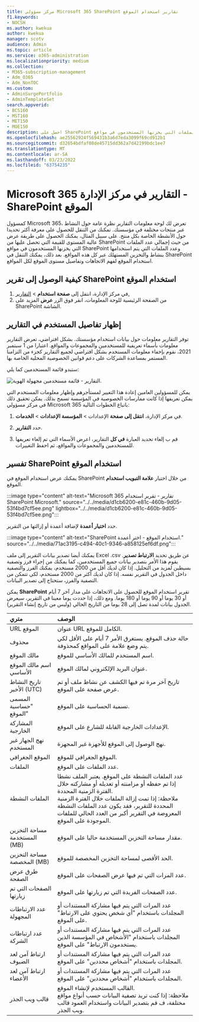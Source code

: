 ```yaml
---
title: مركز مسؤولي Microsoft 365 SharePoint تقارير استخدام الموقع
f1.keywords:
- NOCSH
ms.author: kwekua
author: kwekua
manager: scotv
audience: Admin
ms.topic: article
ms.service: o365-administration
ms.localizationpriority: medium
ms.collection:
- M365-subscription-management
- Adm_O365
- Adm_NonTOC
ms.custom:
- AdminSurgePortfolio
- AdminTemplateSet
search.appverid:
- BCS160
- MST160
- MET150
- MOE150
description: احصل على SharePoint استخدام الموقع لمعرفة عدد الملفات التي يخزنها المستخدمون في مواقع SharePoint، وكم عدد الملفات المستخدمة بشكل نشط، وإجمالي مساحة التخزين المستهلكة.
ms.openlocfilehash: ae25562924f569431b3a6d7eda3099f69cd912b1
ms.sourcegitcommit: d32654bdfaf08de45715dd362a7d42199bdc1ee7
ms.translationtype: MT
ms.contentlocale: ar-SA
ms.lasthandoff: 03/23/2022
ms.locfileid: "63754235"
---
```

# <a name="microsoft-365-reports-in-the-admin-center---sharepoint-site-usage"></a>Microsoft 365 التقارير في مركز الإدارة - SharePoint الموقع

كمسؤول Microsoft 365، تعرض لك لوحة معلومات التقارير نظرة عامة حول النشاط عبر منتجات مختلفة في مؤسستك. تمكنك من التنقل للحصول على معرفة أكثر تحديدا حول الأنشطة الخاصة بكل منتج. على سبيل المثال، يمكنك الحصول على طريقة عرض عالية المستوى للقيمة التي تحصل عليها من SharePoint من حيث إجمالي عدد الملفات التي يخزنها المستخدمون في مواقع SharePoint وعدد الملفات التي يتم استخدامها بنشاط والتخزين المستهلك عبر كل هذه المواقع. بعد ذلك، يمكنك التنقل في SharePoint استخدام الموقع لفهم الاتجاهات وتفاصيل مستوى الموقع لكل المواقع. 

## <a name="how-to-get-to-the-sharepoint-site-usage-report"></a>كيفية الوصول إلى تقرير SharePoint استخدام الموقع

1. في مركز الإدارة، انتقل إلى **صفحة استخدام** \> <a href="https://go.microsoft.com/fwlink/p/?linkid=2074756" target="_blank">التقارير.</a> 
2. من الصفحة الرئيسية للوحة المعلومات، انقر فوق الزر **عرض** المزيد على SharePoint الشاشة.

## <a name="show-user-details-in-the-reports"></a>إظهار تفاصيل المستخدم في التقارير

توفر التقارير معلومات حول بيانات استخدام مؤسستك. بشكل افتراضي، تعرض التقارير معلومات بأسماء تعريفية للمستخدمين والمجموعات والمواقع. اعتبارا من 1 سبتمبر 2021، نقوم بإخفاء معلومات المستخدم بشكل افتراضي لجميع التقارير كجزء من التزامنا المستمر بمساعدة الشركات على دعم قوانين الخصوصية المحلية الخاصة بها.
  
ستبدو قائمة المستخدمين كما يلي:
  
![التقارير - قائمة مستخدمين مجهولة الهوية.](../../media/2ed99bce-4978-4ee3-9ea2-4a8db26eef02.png)
  
يمكن للمسؤولين العامين إعادة هذا التغيير لمستأجرهم وإظهار معلومات المستخدم التي يمكن تعريفها إذا كانت ممارسات الخصوصية في المؤسسة تسمح بذلك. يمكن تحقيق ذلك في مركز مسؤولي Microsoft 365 باتباع الخطوات التالية:
  
1. في مركز الإدارة، **انتقل إلى صفحة** الإعدادات \> **المؤسسة الإعدادات** \> **الخدمات**.

2. حدد **التقارير**. 
  
3. قم ب إلغاء تحديد العبارة **في كل** التقارير، اعرض الأسماء التي تم إلغاء تعريفها للمستخدمين والمجموعات والمواقع، ثم احفظ التغييرات. 
  
## <a name="interpret-the-sharepoint-site-usage-report"></a>تفسير SharePoint استخدام الموقع

يمكنك عرض استخدام الموقع في SharePoint من خلال اختيار **علامة التبويب استخدام** الموقع.

:::image type="content" alt-text="Microsoft 365 تقارير - تقرير استخدام SharePoint Microsoft." source="../../media/d1cb6200-e81c-460b-9d05-53f4bd7cf5ee.png" lightbox="../../media/d1cb6200-e81c-460b-9d05-53f4bd7cf5ee.png":::

حدد **اختيار أعمدة** لإضافة أعمدة أو إزالتها من التقرير.

:::image type="content" alt-text="SharePoint استخدام الموقع - اختر أعمدة." source="../../media/71ac3195-c494-40c1-9346-a858125ef6df.png":::

يمكنك أيضا تصدير بيانات التقرير إلى ملف Excel .csv عن طريق تحديد **الارتباط تصدير**. يقوم هذا الأمر بتصدير بيانات جميع المستخدمين، كما يمكنك من إجراء فرز وتصفية بسيطين لمزيد من التحليل. إذا كان لديك أقل من 2000 مستخدم، يمكنك الفرز والتصفية داخل الجدول في التقرير نفسه. إذا كان لديك أكثر من 2000 مستخدم، لكي تتمكن من التصفية والفرز، ستحتاج إلى تصدير البيانات. 

يمكن **SharePoint** تقرير استخدام الموقع للحصول على الاتجاهات على مدار آخر 7 أيام أو 30 يوما أو 90 يوما أو 180 يوما. ومع ذلك، إذا حددت يوما معينا في التقرير، سيعرض الجدول بيانات لمدة تصل إلى 28 يوما من التاريخ الحالي (وليس من تاريخ إنشاء التقرير).
  
|متري|الوصف|
|:-----|:-----|
|URL الموقع  |عنوان URL الكامل للموقع. |
|محذوف  |حالة حذف الموقع. يستغرق الأمر 7 أيام على الأقل لكي يتم وضع علامة على المواقع كمحذوفة.  |
|مالك الموقع  |اسم المستخدم للمالك الأساسي للموقع.   |
|اسم مالك الموقع الأساسي  |عنوان البريد الإلكتروني لمالك الموقع. |
|تاريخ النشاط الأخير (UTC)  | تاريخ آخر مرة تم فيها الكشف عن نشاط ملف أو تم عرض صفحة على الموقع.  |
|المسمى "حساسية الموقع"  | تسمية الحساسية على الموقع.  |
|المشاركة الخارجية  | الإعدادات الخارجية القابلة للشارع على الموقع.  |
|نهج الجهاز غير المستخدم  | نهج الوصول إلى الموقع للأجهزة غير المجهزة.  |
|الموقع الجغرافي  | الموقع الجغرافي للموقع.  |
|الملفات  |عدد الملفات على الموقع. |
|الملفات النشطة  | عدد الملفات النشطة على الموقع. يعتبر الملف نشطا إذا تم حفظه أو مزامنته أو تعديله أو مشاركته خلال الفترة الزمنية المحددة.<br/> ملاحظة: إذا تمت إزالة الملفات خلال الفترة الزمنية المحددة للتقرير، فقد يكون عدد الملفات النشطة المعروضة في التقرير أكبر من العدد الحالي للملفات الموجودة على الموقع.  |
|مساحة التخزين المستخدمة (MB)  |مقدار مساحة التخزين المستخدمة حاليا على الموقع.  |
|مساحة التخزين المخصصة (MB)  |الحد الأقصى لمساحة التخزين المخصصة للموقع.  |
|طرق عرض الصفحة  |عدد المرات التي تم فيها عرض الصفحات على الموقع.  |
|الصفحات التي تم زيارتها  |عدد الصفحات الفريدة التي تم زيارتها على الموقع.  |
|عدد الارتباطات المجهولة  |عدد المرات التي يتم فيها مشاركة المستندات أو المجلدات باستخدام "أي شخص يحتوي على الارتباط" على الموقع.  |
|عدد ارتباطات الشركة  |عدد المرات التي يتم فيها مشاركة المستندات أو المجلدات باستخدام "الأشخاص في المؤسسة الذين يستخدمون الارتباط" على الموقع.  |
|ارتباط آمن لعد الضيوف  |عدد المرات التي يتم فيها مشاركة المستندات أو المجلدات باستخدام "أشخاص محددين" على الموقع.  |
|ارتباط آمن لعد الأعضاء  |عدد المرات التي يتم فيها مشاركة المستندات أو المجلدات باستخدام "أشخاص محددين" على الموقع.  |
|قالب ويب الجذر  |القالب المستخدم لإنشاء الموقع.  <br/> ملاحظة: إذا كنت تريد تصفية البيانات حسب أنواع مواقع مختلفة، ف قم بتصدير البيانات واستخدام العمود قالب ويب الجذر. |

